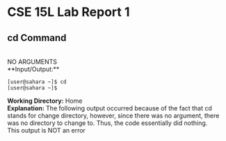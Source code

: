 # CSE 15L Lab Report 1 

## cd Command
<br/>
NO ARGUMENTS
<br/>
**Input/Output:**
<br/>

```
[user@sahara ~]$ cd
[user@sahara ~]$ 
```

**Working Directory:** Home
 <br/>
**Explanation:** The following output occurred because of the fact that cd stands for change directory, however, since there was no argument, there was no directory to change to. Thus, the code essentially did nothing.
<br/>
This output is NOT an error
<br/>


